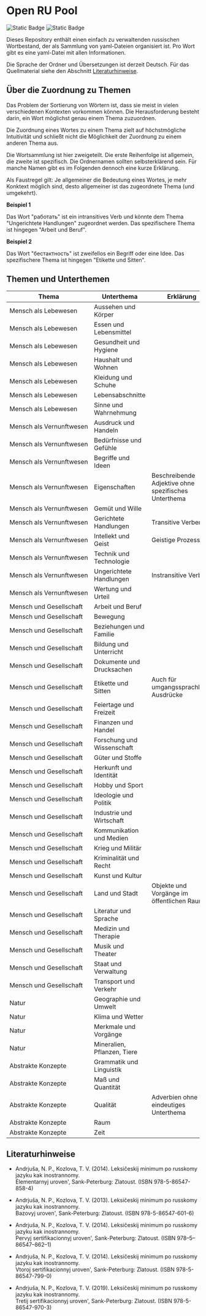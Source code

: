 # Open RU Pool

![Static Badge](https://img.shields.io/badge/Data-YAML-%23CB171E?style=flat-square)
![Static Badge](https://img.shields.io/badge/Script-Python3-%233776AB?style=flat-square)

Dieses Repository enthält einen einfach zu verwaltenden russischen Wortbestand, der als Sammlung von yaml-Dateien organisiert ist. Pro Wort gibt es eine yaml-Datei mit allen Informationen.

Die Sprache der Ordner und Übersetzungen ist derzeit Deutsch. Für das Quellmaterial siehe den Abschnitt [Literaturhinweise](#Literaturhinweise).

## Über die Zuordnung zu Themen

Das Problem der Sortierung von Wörtern ist, dass sie meist in vielen verschiedenen Kontexten vorkommen können.
Die Herausforderung besteht darin, ein Wort möglichst genau einem Thema zuzuordnen.

Die Zuordnung eines Wortes zu einem Thema zielt auf höchstmögliche Intuitivität und schließt nicht die Möglichkeit der Zuordnung zu einem anderen Thema aus.

Die Wortsammlung ist hier zweigeteilt.
Die erste Reihenfolge ist allgemein, die zweite ist spezifisch.
Die Ordnernamen sollten selbsterklärend sein.
Für manche Namen gibt es im Folgenden dennoch eine kurze Erklärung.

Als Faustregel gilt: Je allgemeiner die Bedeutung eines Wortes, je mehr Konktext möglich sind, desto allgemeiner ist das zugeordnete Thema (und umgekehrt).

**Beispiel 1**

Das Wort "работать" ist ein intransitives Verb und könnte dem Thema "Ungerichtete Handlungen" zugeordnet werden. Das spezifischere Thema ist hingegen "Arbeit und Beruf".

**Beispiel 2**

Das Wort "бестактность" ist zweifellos ein Begriff oder eine Idee. Das spezifischere Thema ist hingegen "Etikette und Sitten".

## Themen und Unterthemen

| Thema                              | Unterthema                  | Erklärung                                            |
| ---------------------------------- | --------------------------- | ---------------------------------------------------- |
| Mensch als Lebewesen               | Aussehen und Körper         |                                                      |
| Mensch als Lebewesen               | Essen und Lebensmittel      |                                                      |
| Mensch als Lebewesen               | Gesundheit und Hygiene      |                                                      |
| Mensch als Lebewesen               | Haushalt und Wohnen         |                                                      |
| Mensch als Lebewesen               | Kleidung und Schuhe         |                                                      |
| Mensch als Lebewesen               | Lebensabschnitte            |                                                      |
| Mensch als Lebewesen               | Sinne und Wahrnehmung       |                                                      |
| Mensch&#160;als&#160;Vernunftwesen | Ausdruck und Handeln        |                                                      |
| Mensch&#160;als&#160;Vernunftwesen | Bedürfnisse und Gefühle     |                                                      |
| Mensch&#160;als&#160;Vernunftwesen | Begriffe und Ideen          |                                                      |
| Mensch&#160;als&#160;Vernunftwesen | Eigenschaften               | Beschreibende Adjektive ohne spezifisches Unterthema |
| Mensch&#160;als&#160;Vernunftwesen | Gemüt und Wille             |                                                      |
| Mensch&#160;als&#160;Vernunftwesen | Gerichtete Handlungen       | Transitive Verben                                    |
| Mensch&#160;als&#160;Vernunftwesen | Intellekt und Geist         | Geistige Prozesse                                    |
| Mensch&#160;als&#160;Vernunftwesen | Technik und Technologie     |                                                      |
| Mensch&#160;als&#160;Vernunftwesen | Ungerichtete Handlungen     | Instransitive Verben                                 |
| Mensch&#160;als&#160;Vernunftwesen | Wertung und Urteil          |                                                      |
| Mensch und Gesellschaft            | Arbeit und Beruf            |                                                      |
| Mensch und Gesellschaft            | Bewegung                    |                                                      |
| Mensch und Gesellschaft            | Beziehungen und Familie     |                                                      |
| Mensch und Gesellschaft            | Bildung und Unterricht      |                                                      |
| Mensch und Gesellschaft            | Dokumente und Drucksachen   |                                                      |
| Mensch und Gesellschaft            | Etikette und Sitten         | Auch für umgangssprachliche Ausdrücke                |
| Mensch und Gesellschaft            | Feiertage und Freizeit      |                                                      |
| Mensch und Gesellschaft            | Finanzen und Handel         |                                                      |
| Mensch und Gesellschaft            | Forschung und Wissenschaft  |                                                      |
| Mensch und Gesellschaft            | Güter und Stoffe            |                                                      |
| Mensch und Gesellschaft            | Herkunft und Identität      |                                                      |
| Mensch und Gesellschaft            | Hobby und Sport             |                                                      |
| Mensch und Gesellschaft            | Ideologie und Politik       |                                                      |
| Mensch und Gesellschaft            | Industrie und Wirtschaft    |                                                      |
| Mensch und Gesellschaft            | Kommunikation und Medien    |                                                      |
| Mensch und Gesellschaft            | Krieg und Militär           |                                                      |
| Mensch und Gesellschaft            | Kriminalität und Recht      |                                                      |
| Mensch und Gesellschaft            | Kunst und Kultur            |                                                      |
| Mensch und Gesellschaft            | Land und Stadt              | Objekte und Vorgänge im öffentlichen Raum            |
| Mensch und Gesellschaft            | Literatur und Sprache       |                                                      |
| Mensch und Gesellschaft            | Medizin und Therapie        |                                                      |
| Mensch und Gesellschaft            | Musik und Theater           |                                                      |
| Mensch und Gesellschaft            | Staat und Verwaltung        |                                                      |
| Mensch und Gesellschaft            | Transport und Verkehr       |                                                      |
| Natur                              | Geographie und Umwelt       |                                                      |
| Natur                              | Klima und Wetter            |                                                      |
| Natur                              | Merkmale und Vorgänge       |                                                      |
| Natur                              | Mineralien, Pflanzen, Tiere |                                                      |
| Abstrakte Konzepte                 | Grammatik und Linguistik    |                                                      |
| Abstrakte Konzepte                 | Maß und Quantität           |                                                      |
| Abstrakte Konzepte                 | Qualität                    | Adverbien ohne eindeutiges Unterthema                |
| Abstrakte Konzepte                 | Raum                        |                                                      |
| Abstrakte Konzepte                 | Zeit                        |                                                      |

## Literaturhinweise

- Andrjuša, N. P., Kozlova, T. V. (2014). Leksičeskij minimum po russkomy jazyku kak inostrannomy.<br>Ėlementarnyj uroven', Sank-Peterburg: Zlatoust. (ISBN 978-5-86547-858-4)

- Andrjuša, N. P., Kozlova, T. V. (2013). Leksičeskij minimum po russkomy jazyku kak inostrannomy.<br>Bazovyj uroven', Sank-Peterburg: Zlatoust. (ISBN 978-5-86547-601-6)

- Andrjuša, N. P., Kozlova, T. V. (2014). Leksičeskij minimum po russkomy jazyku kak inostrannomy.<br>Pervyj sertifikacionnyj uroven', Sank-Peterburg: Zlatoust. (ISBN 978–5–86547–862–1)

- Andrjuša, N. P., Kozlova, T. V. (2014). Leksičeskij minimum po russkomy jazyku kak inostrannomy.<br>Vtoroj sertifikacionnyj uroven', Sank-Peterburg: Zlatoust. (ISBN 978-5-86547-799-0)

- Andrjuša, N. P., Kozlova, T. V. (2019). Leksičeskij minimum po russkomy jazyku kak inostrannomy.<br>Tretij sertifikacionnyj uroven', Sank-Peterburg: Zlatoust. (ISBN 978-5-86547-970-3)

<!-- - [udarenie.ru](https://udarenieru.ru/index.php): Grammatičeskij slovar'.   -->
